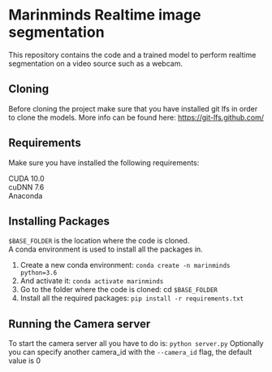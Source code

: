 # Marinminds Realtime image segmentation

This repository contains the code and a trained model to perform realtime segmentation on a video source such as a webcam.
 
## Cloning
Before cloning the project make sure that you have installed git lfs in order to clone the models. More info can be found here: https://git-lfs.github.com/
 
## Requirements
Make sure you have installed the following requirements:

CUDA 10.0  
cuDNN 7.6  
Anaconda 

## Installing Packages
`$BASE_FOLDER` is the location where the code is cloned.  
A conda environment is used to install all the packages in.  

1. Create a new conda environment: `conda create -n marinminds python=3.6`  
2. And activate it: `conda activate marinminds`  
3. Go to the folder where the code is cloned: cd `$BASE_FOLDER`  
4. Install all the required packages: `pip install -r requirements.txt`

## Running the Camera server
To start the camera server all you have to do is: `python server.py`
Optionally you can specify another camera_id with the `--camera_id` flag, the default value is 0